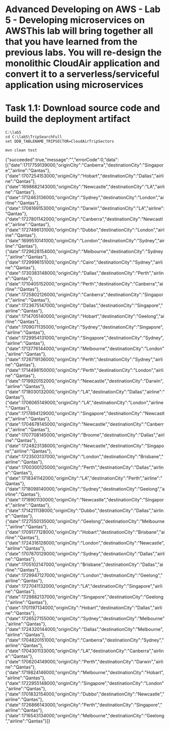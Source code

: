 # Advanced Developing on AWS - Lab 5 - Developing microservices on AWSThis lab will bring together all that you have learned from the previous labs. You will re-design the monolithic CloudAir application and convert it to a serverless/serviceful application using microservices




# Task 1.1: Download source code and build the deployment artifact

```
C:\lab5
cd C:\lab5\TripSearchFull
set DDB_TABLENAME_TRIPSECTOR=CloudAirTripSectors

mvn clean test

```




{"succeeded":true,"message":"","errorCode":0,"data":[{"date":1717759139000,"originCity":"Canberra","destinationCity":"Singapore","airline":"Qantas"},{"date":1707254153000,"originCity":"Hobart","destinationCity":"Dallas","airline":"Qantas"},{"date":1698682143000,"originCity":"Newcastle","destinationCity":"LA","airline":"Qantas"},{"date":1712463136000,"originCity":"Sydney","destinationCity":"London","airline":"Qantas"},{"date":1706169153000,"originCity":"Darwin","destinationCity":"LA","airline":"Qantas"},{"date":1727801142000,"originCity":"Canberra","destinationCity":"Newcastle","airline":"Qantas"},{"date":1727496131000,"originCity":"Dubbo","destinationCity":"London","airline":"Qantas"},{"date":1699510141000,"originCity":"London","destinationCity":"Sydney","airline":"Qantas"},{"date":1729628154000,"originCity":"Melbourne","destinationCity":"Sydney","airline":"Qantas"},{"date":1729996151000,"originCity":"Cairo","destinationCity":"Sydney","airline":"Qantas"},{"date":1730383148000,"originCity":"Dallas","destinationCity":"Perth","airline":"Qantas"},{"date":1710405152000,"originCity":"Perth","destinationCity":"Canberra","airline":"Qantas"},{"date":1725802126000,"originCity":"Canberra","destinationCity":"Singapore","airline":"Qantas"},{"date":1723675147000,"originCity":"Dallas","destinationCity":"Singapore","airline":"Qantas"},{"date":1714705140000,"originCity":"Hobart","destinationCity":"Geelong","airline":"Qantas"},{"date":1709071135000,"originCity":"Sydney","destinationCity":"Singapore","airline":"Qantas"},{"date":1729954131000,"originCity":"Singapore","destinationCity":"Sydney","airline":"Qantas"},{"date":1713776144000,"originCity":"Melbourne","destinationCity":"London","airline":"Qantas"},{"date":1726719136000,"originCity":"Perth","destinationCity":"Sydney","airline":"Qantas"},{"date":1714498150000,"originCity":"Perth","destinationCity":"London","airline":"Qantas"},{"date":1719920152000,"originCity":"Newcastle","destinationCity":"Darwin","airline":"Qantas"},{"date":1718030132000,"originCity":"LA","destinationCity":"Dallas","airline":"Qantas"},{"date":1706065149000,"originCity":"LA","destinationCity":"London","airline":"Qantas"},{"date":1717894129000,"originCity":"Singapore","destinationCity":"Newcastle","airline":"Qantas"},{"date":1704678145000,"originCity":"Newcastle","destinationCity":"Canberra","airline":"Qantas"},{"date":1707708145000,"originCity":"Broome","destinationCity":"Dallas","airline":"Qantas"},{"date":1724823138000,"originCity":"Newcastle","destinationCity":"Singapore","airline":"Qantas"},{"date":1723503137000,"originCity":"London","destinationCity":"Brisbane","airline":"Qantas"},{"date":1700300125000,"originCity":"Perth","destinationCity":"Dallas","airline":"Qantas"},{"date":1718341142000,"originCity":"LA","destinationCity":"Perth","airline":"Qantas"},{"date":1718098140000,"originCity":"Sydney","destinationCity":"Geelong","airline":"Qantas"},{"date":1718901130000,"originCity":"Newcastle","destinationCity":"Singapore","airline":"Qantas"},{"date":1714211138000,"originCity":"Dubbo","destinationCity":"Dallas","airline":"Qantas"},{"date":1727550135000,"originCity":"Geelong","destinationCity":"Melbourne","airline":"Qantas"},{"date":1709177128000,"originCity":"Hobart","destinationCity":"Brisbane","airline":"Qantas"},{"date":1724316128000,"originCity":"London","destinationCity":"Newcastle","airline":"Qantas"},{"date":1707870129000,"originCity":"Sydney","destinationCity":"Dallas","airline":"Qantas"},{"date":1705102147000,"originCity":"Brisbane","destinationCity":"Dallas","airline":"Qantas"},{"date":1729947127000,"originCity":"London","destinationCity":"Geelong","airline":"Qantas"},{"date":1727041132000,"originCity":"LA","destinationCity":"Singapore","airline":"Qantas"},{"date":1729882137000,"originCity":"Singapore","destinationCity":"Geelong","airline":"Qantas"},{"date":1701197134000,"originCity":"Hobart","destinationCity":"Dallas","airline":"Qantas"},{"date":1726527155000,"originCity":"Sydney","destinationCity":"Melbourne","airline":"Qantas"},{"date":1724320144000,"originCity":"Dallas","destinationCity":"Melbourne","airline":"Qantas"},{"date":1704820151000,"originCity":"Canberra","destinationCity":"Sydney","airline":"Qantas"},{"date":1704301133000,"originCity":"LA","destinationCity":"Canberra","airline":"Qantas"},{"date":1706204149000,"originCity":"Perth","destinationCity":"Darwin","airline":"Qantas"},{"date":1719824146000,"originCity":"Melbourne","destinationCity":"Hobart","airline":"Qantas"},{"date":1722955148000,"originCity":"Singapore","destinationCity":"London","airline":"Qantas"},{"date":1701832154000,"originCity":"Dubbo","destinationCity":"Newcastle","airline":"Qantas"},{"date":1726866143000,"originCity":"Perth","destinationCity":"Singapore","airline":"Qantas"},{"date":1716543134000,"originCity":"Melbourne","destinationCity":"Geelong","airline":"Qantas"}]}

